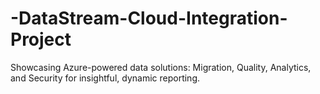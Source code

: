 # -DataStream-Cloud-Integration-Project
Showcasing Azure-powered data solutions: Migration, Quality, Analytics, and Security for insightful, dynamic reporting.
